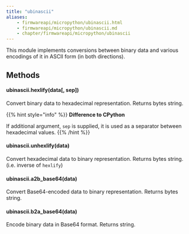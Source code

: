 ```yaml
---
title: "ubinascii"
aliases:
    - firmwareapi/micropython/ubinascii.html
    - firmwareapi/micropython/ubinascii.md
    - chapter/firmwareapi/micropython/ubinascii
---
```

This module implements conversions between binary data and various encodings of it in ASCII form (in both directions).

## Methods

#### ubinascii.hexlify(data\[, sep\])

Convert binary data to hexadecimal representation. Returns bytes string.

{{% hint style="info" %}}
**Difference to CPython**

If additional argument, `sep` is supplied, it is used as a separator between hexadecimal values.
{{% /hint %}}

#### ubinascii.unhexlify(data)

Convert hexadecimal data to binary representation. Returns bytes string. (i.e. inverse of `hexlify`)

#### ubinascii.a2b\_base64(data)

Convert Base64-encoded data to binary representation. Returns bytes string.

#### ubinascii.b2a\_base64(data)

Encode binary data in Base64 format. Returns string.

